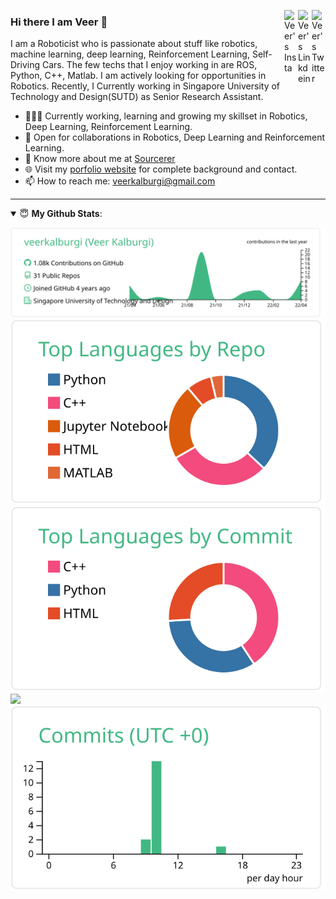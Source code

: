 <a href="https://twitter.com/Veerkalburgi" target="_blank" rel="nofollow"><img align="right" alt="Veer's Twitter" width="22px" src="https://cdn.jsdelivr.net/npm/simple-icons@v3/icons/twitter.svg" /></a><a href="https://www.linkedin.com/in/veer-kalburgi-a2100550/" target="_blank" rel="nofollow"><img align="right" alt="Veer's Linkdein" width="22px" src="https://cdn.jsdelivr.net/npm/simple-icons@v3/icons/linkedin.svg" /></a><a href="https://www.instagram.com/kalburgiveer" target="_blank" rel="nofollow"><img align="right" alt="Veer's Insta" width="22px" src="https://cdn.jsdelivr.net/npm/simple-icons@v3/icons/instagram.svg" /></a>

### Hi there I am Veer 👋

I am a Roboticist who is passionate about stuff like robotics, machine learning, deep learning, Reinforcement Learning, Self-Driving Cars. The few techs that I enjoy working in are ROS, Python, C++, Matlab. I am actively looking for opportunities in Robotics. Recently, I Currently working in Singapore University of Technology and Design(SUTD) as Senior Research Assistant.

- 👨🏽‍💻 Currently working, learning and growing my skillset in Robotics, Deep Learning, Reinforcement Learning.
- 🤝 Open for collaborations in Robotics, Deep Learning and Reinforcement Learning.
- 👨 Know more about me at [Sourcerer](https://sourcerer.io/veerkalburgi) 
- 🌐 Visit my [porfolio website](https://veerkalburgi.github.io/) for complete background and contact.
- 📫 How to reach me: veerkalburgi@gmail.com
<!--
- 👋 My personal [blog site](https://pr2tik1.github.io/blog/)
-->
---
<details open>
 <summary> 😇 <b>My Github Stats</b>: </summary>
 
[![](https://raw.githubusercontent.com/veerkalburgi/veerkalburgi/main/profile-summary-card-output/vue/0-profile-details.svg)](https://github.com/vn7n24fzkq/github-profile-summary-cards)
[![](https://raw.githubusercontent.com/veerkalburgi/veerkalburgi/main/profile-summary-card-output/vue/1-repos-per-language.svg)](https://github.com/vn7n24fzkq/github-profile-summary-cards) 
 [![](https://raw.githubusercontent.com/veerkalburgi/veerkalburgi/main/profile-summary-card-output/vue/2-most-commit-language.svg)](https://github.com/vn7n24fzkq/github-profile-summary-cards)
<img src = "https://github-readme-stats.vercel.app/api?username=veerkalburgi&show_icons=true&theme=vue&line_height=27& float:left">
</a>
 [![](https://raw.githubusercontent.com/veerkalburgi/veerkalburgi/main/profile-summary-card-output/vue/4-productive-time.svg)](https://github.com/vn7n24fzkq/github-profile-summary-cards) 

<!--br>
<p align = "center">
  <img src = "https://github-readme-stats.vercel.app/api?username=veerkalburgi&show_icons=true&theme=tokyonight&line_height=27& float:left">
  
  <img src = "https://github-readme-stats.vercel.app/api/top-langs/?username=veerkalburgi&langs_count=8&theme=tokyonight&line_height=27& float:left">
  <br-->
  <!--img src = "https://github-readme-stats.vercel.app/api/top-langs/?username=veerkalburgi&layout=compact&theme=tokyonight&line_height=27& float:left">
</p-->
</details>












<!--
**veerkalburgi/veerkalburgi** is a ✨ _special_ ✨ repository because its `README.md` (this file) appears on your GitHub profile.

Here are some ideas to get you started:

- 🔭 I’m currently working on ...
- 🌱 I’m currently learning ...
- 👯 I’m looking to collaborate on ...
- 🤔 I’m looking for help with ...
- 💬 Ask me about ...
- 📫 How to reach me: ...
- 😄 Pronouns: ...
- ⚡ Fun fact: ...
-->
